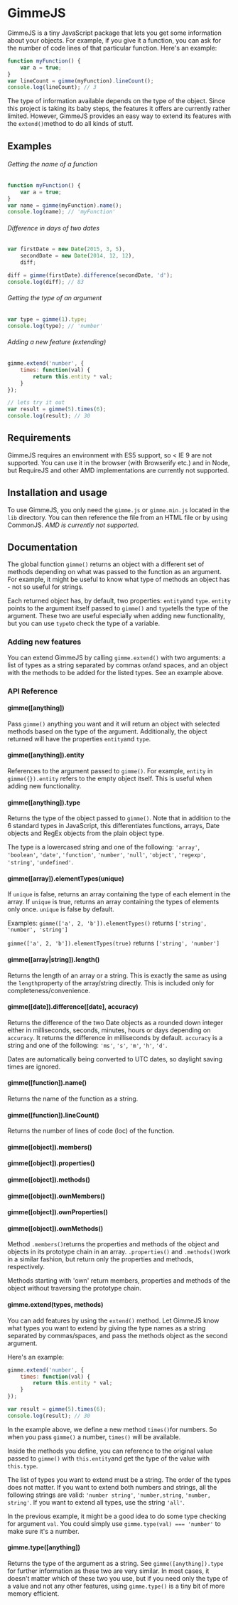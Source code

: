 # GimmeJS

GimmeJS is a tiny JavaScript package that lets you get some information about your objects. For example, if you give it a function, you can ask for the number of code lines of that particular function. Here's an example:

```js
function myFunction() {
	var a = true;
}
var lineCount = gimme(myFunction).lineCount();
console.log(lineCount); // 3
```

The type of information available depends on the type of the object. Since this project is taking its baby steps, the features it offers are currently rather limited. However, GimmeJS provides an easy way to extend its features with the `extend()`method to do all kinds of stuff.

## Examples
###### Getting the name of a function
```js
function myFunction() {
	var a = true;
}
var name = gimme(myFunction).name();
console.log(name); // 'myFunction'
```

###### Difference in days of two dates
```js
var firstDate = new Date(2015, 3, 5),
	secondDate = new Date(2014, 12, 12),
	diff;

diff = gimme(firstDate).difference(secondDate, 'd');
console.log(diff); // 83
```

###### Getting the type of an argument
```js
var type = gimme(1).type;
console.log(type); // 'number'
```

###### Adding a new feature (extending)
```js
gimme.extend('number', {
	times: function(val) {
		return this.entity * val;
	}
});

// lets try it out
var result = gimme(5).times(6);
console.log(result); // 30
```

## Requirements
GimmeJS requires an environment with ES5 support, so < IE 9 are not supported. You can use it in the browser (with Browserify etc.) and in Node, but RequireJS and other AMD implementations are currently not supported.

## Installation and usage
To use GimmeJS, you only need the `gimme.js` or `gimme.min.js` located in the `lib` directory. You can then reference the file from an HTML file or by using CommonJS. *AMD is currently not supported.*

## Documentation
The global function `gimme()` returns an object with a different set of methods depending on what was passed to the function as an argument. For example, it might be useful to know what type of methods an object has - not so useful for strings.

Each returned object has, by default, two properties: `entity`and `type`. `entity` points to the argument itself passed to `gimme()` and `type`tells the type of the argument. These two are useful especially when adding new functionality, but you can use `type`to check the type of a variable.

### Adding new features
You can extend GimmeJS by calling `gimme.extend()` with two arguments: a list of types as a string separated by commas or/and spaces, and an object with the methods to be added for the listed types. See an example above. 

### API Reference
#### gimme([anything])
Pass `gimme()` anything you want and it will return an object with selected methods based on the type of the argument. Additionally, the object returned will have the properties `entity`and `type`.

#### gimme([anything]).entity
References to the argument passed to `gimme()`. For example, `entity` in `gimme({}).entity` refers to the empty object itself. This is useful when adding new functionality.

#### gimme([anything]).type
Returns the type of the object passed to `gimme()`. Note that in addition to the 6 standard types in JavaScript, this differentiates functions, arrays, Date objects and RegEx objects from the plain object type.

The type is a lowercased string and one of the following: `'array'`, `'boolean'`, `'date'`, `'function'`, `'number'`, `'null'`, `'object'`, `'regexp'`, `'string'`, `'undefined'`.

#### gimme([array]).elementTypes(unique)
If `unique` is false, returns an array containing the type of each element in the array. If `unique` is true, returns an array containing the types of elements only once. `unique` is false by default.

Examples: 
`gimme(['a', 2, 'b']).elementTypes()` returns `['string', 'number', 'string']`

`gimme(['a', 2, 'b']).elementTypes(true)` returns `['string', 'number']`

#### gimme([array|string]).length()
Returns the length of an array or a string. This is exactly the same as using the `length`property of the array/string directly. This is included only for completeness/convenience.

#### gimme([date]).difference([date], accuracy)
Returns the difference of the two Date objects as a rounded down integer either in milliseconds, seconds, minutes, hours or days depending on `accuracy`. It returns the difference in milliseconds by default. `accuracy` is a string and one of the following: `'ms'`, `'s'`, `'m'`, `'h'`, `'d'`.

Dates are automatically being converted to UTC dates, so daylight saving times are ignored.

#### gimme([function]).name()
Returns the name of the function as a string.

#### gimme([function]).lineCount()
Returns the number of lines of code (loc) of the function.

#### gimme([object]).members()
#### gimme([object]).properties()
#### gimme([object]).methods()
#### gimme([object]).ownMembers()
#### gimme([object]).ownProperties()
#### gimme([object]).ownMethods()
Method `.members()`returns the properties and methods of the object and objects in its prototype chain in an array. `.properties()` and `.methods()`work in a similar fashion, but return only the properties and methods, respectively.

Methods starting with 'own' return members, properties and methods of the object without traversing the prototype chain.


#### gimme.extend(types, methods)
You can add features by using the `extend()` method. Let GimmeJS know what types you want to extend by giving the type names as a string separated by commas/spaces, and pass the methods object as the second argument.

Here's an example:

```js
gimme.extend('number', {
	times: function(val) {
		return this.entity * val;
	}
});

var result = gimme(5).times(6);
console.log(result); // 30
```

In the example above, we define a new method `times()`for numbers. So when you pass `gimme()` a number, `times()` will be available.

Inside the methods you define, you can reference to the original value passed to `gimme()` with `this.entity`and get the type of the value with `this.type`.

The list of types you want to extend must be a string. The order of the types does not matter. If you want to extend both numbers and strings, all the following strings are valid: `'number string'`, `'number,string`, `'number, string'`. If you want to extend all types, use the string `'all'`.

In the previous example, it might be a good idea to do some type checking for argument `val`. You could simply use `gimme.type(val) === 'number'` to make sure it's a number.

#### gimme.type([anything])
Returns the type of the argument as a string. See `gimme([anything]).type` for further information as these two are very similar. In most cases, it doesn't matter which of these two you use, but if you need only the type of a value and not any other features, using `gimme.type()` is a tiny bit of more memory efficient.
